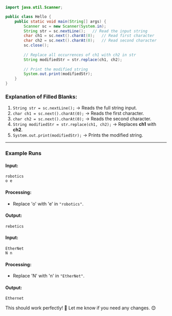 
```java
import java.util.Scanner;

public class Hello {
    public static void main(String[] args) {
        Scanner sc = new Scanner(System.in);
        String str = sc.nextLine();   // Read the input string
        char ch1 = sc.next().charAt(0);   // Read first character
        char ch2 = sc.next().charAt(0);   // Read second character
        sc.close();
        
        // Replace all occurrences of ch1 with ch2 in str
        String modifiedStr = str.replace(ch1, ch2);
        
        // Print the modified string
        System.out.print(modifiedStr);
    }
}
```

### **Explanation of Filled Blanks:**
1. `String str = sc.nextLine();` → Reads the full string input.
2. `char ch1 = sc.next().charAt(0);` → Reads the first character.
3. `char ch2 = sc.next().charAt(0);` → Reads the second character.
4. `String modifiedStr = str.replace(ch1, ch2);` → Replaces **ch1** with **ch2**.
5. `System.out.print(modifiedStr);` → Prints the modified string.

---

### **Example Runs**
#### **Input:**
```
robotics
o e
```
#### **Processing:**
- Replace 'o' with 'e' in `"robotics"`.
#### **Output:**
```
rebetics
```

#### **Input:**
```
EtherNet
N n
```
#### **Processing:**
- Replace 'N' with 'n' in `"EtherNet"`.
#### **Output:**
```
Ethernet
```

This should work perfectly! 🎯 Let me know if you need any changes. 😊
